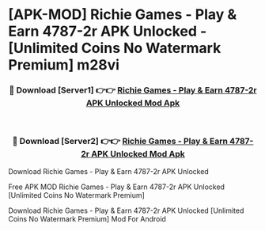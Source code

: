 # [APK-MOD] Richie Games - Play & Earn 4787-2r APK Unlocked - [Unlimited Coins No Watermark Premium] m28vi



<div align="center">
<h3>🔴 Download [Server1] 👉👉 <a href="https://momento.my/?title=Richie_Games_-_Play_&_Earn_4787-2r_APK_Unlocked">Richie Games - Play & Earn 4787-2r APK Unlocked Mod Apk</a></h3><br>

<h3>🔴 Download [Server2] 👉👉 <a href="https://momento.my/?title=Richie_Games_-_Play_&_Earn_4787-2r_APK_Unlocked">Richie Games - Play & Earn 4787-2r APK Unlocked Mod Apk</a></h3>
</div>



Download Richie Games - Play & Earn 4787-2r APK Unlocked 

Free APK MOD Richie Games - Play & Earn 4787-2r APK Unlocked [Unlimited Coins No Watermark Premium]

Download Richie Games - Play & Earn 4787-2r APK Unlocked [Unlimited Coins No Watermark Premium] Mod For Android

